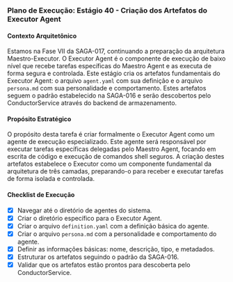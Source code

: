 ### Plano de Execução: Estágio 40 - Criação dos Artefatos do Executor Agent

#### Contexto Arquitetônico

Estamos na Fase VII da SAGA-017, continuando a preparação da arquitetura Maestro-Executor. O Executor Agent é o componente de execução de baixo nível que recebe tarefas específicas do Maestro Agent e as executa de forma segura e controlada. Este estágio cria os artefatos fundamentais do Executor Agent: o arquivo `agent.yaml` com sua definição e o arquivo `persona.md` com sua personalidade e comportamento. Estes artefatos seguem o padrão estabelecido na SAGA-016 e serão descobertos pelo ConductorService através do backend de armazenamento.

#### Propósito Estratégico

O propósito desta tarefa é criar formalmente o Executor Agent como um agente de execução especializado. Este agente será responsável por executar tarefas específicas delegadas pelo Maestro Agent, focando em escrita de código e execução de comandos shell seguros. A criação destes artefatos estabelece o Executor como um componente fundamental da arquitetura de três camadas, preparando-o para receber e executar tarefas de forma isolada e controlada.

#### Checklist de Execução

- [x] Navegar até o diretório de agentes do sistema.
- [x] Criar o diretório específico para o Executor Agent.
- [x] Criar o arquivo `definition.yaml` com a definição básica do agente.
- [x] Criar o arquivo `persona.md` com a personalidade e comportamento do agente.
- [x] Definir as informações básicas: nome, descrição, tipo, e metadados.
- [x] Estruturar os artefatos seguindo o padrão da SAGA-016.
- [x] Validar que os artefatos estão prontos para descoberta pelo ConductorService.
